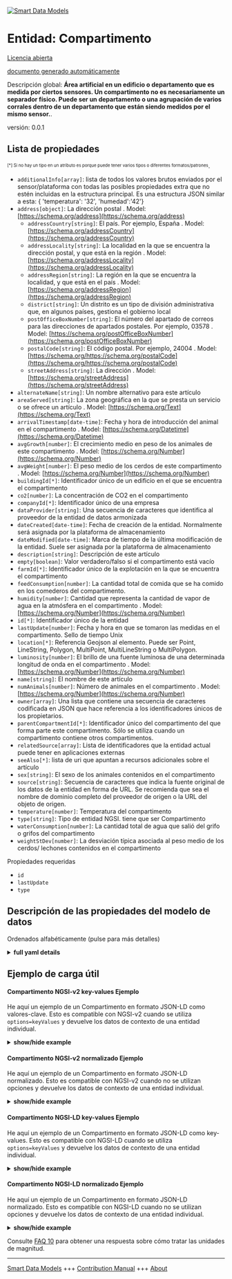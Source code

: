 <!-- 10-Header -->  
[![Smart Data Models](https://smartdatamodels.org/wp-content/uploads/2022/01/SmartDataModels_logo.png "Logo")](https://smartdatamodels.org)  
Entidad: Compartimento  
======================<!-- /10-Header -->  
<!-- 15-License -->  
[Licencia abierta](https://github.com/smart-data-models//dataModel.Agrifood/blob/master/Compartment/LICENSE.md)  
[documento generado automáticamente](https://docs.google.com/presentation/d/e/2PACX-1vTs-Ng5dIAwkg91oTTUdt8ua7woBXhPnwavZ0FxgR8BsAI_Ek3C5q97Nd94HS8KhP-r_quD4H0fgyt3/pub?start=false&loop=false&delayms=3000#slide=id.gb715ace035_0_60)  
<!-- /15-License -->  
<!-- 20-Description -->  
Descripción global: **Área artificial en un edificio o departamento que es medida por ciertos sensores. Un compartimento no es necesariamente un separador físico. Puede ser un departamento o una agrupación de varios corrales dentro de un departamento que están siendo medidos por el mismo sensor.**.  
versión: 0.0.1  
<!-- /20-Description -->  
<!-- 30-PropertiesList -->  

## Lista de propiedades  

<sup><sub>[*] Si no hay un tipo en un atributo es porque puede tener varios tipos o diferentes formatos/patrones</sub></sup>.  
- `additionalInfo[array]`: lista de todos los valores brutos enviados por el sensor/plataforma con todas las posibles propiedades extra que no estén incluidas en la estructura principal. Es una estructura JSON similar a esta: { 'temperatura': '32', 'humedad':'42'}  - `address[object]`: La dirección postal  . Model: [https://schema.org/address](https://schema.org/address)	- `addressCountry[string]`: El país. Por ejemplo, España  . Model: [https://schema.org/addressCountry](https://schema.org/addressCountry)  
	- `addressLocality[string]`: La localidad en la que se encuentra la dirección postal, y que está en la región  . Model: [https://schema.org/addressLocality](https://schema.org/addressLocality)  
	- `addressRegion[string]`: La región en la que se encuentra la localidad, y que está en el país  . Model: [https://schema.org/addressRegion](https://schema.org/addressRegion)  
	- `district[string]`: Un distrito es un tipo de división administrativa que, en algunos países, gestiona el gobierno local    
	- `postOfficeBoxNumber[string]`: El número del apartado de correos para las direcciones de apartados postales. Por ejemplo, 03578  . Model: [https://schema.org/postOfficeBoxNumber](https://schema.org/postOfficeBoxNumber)  
	- `postalCode[string]`: El código postal. Por ejemplo, 24004  . Model: [https://schema.org/https://schema.org/postalCode](https://schema.org/https://schema.org/postalCode)  
	- `streetAddress[string]`: La dirección  . Model: [https://schema.org/streetAddress](https://schema.org/streetAddress)  
- `alternateName[string]`: Un nombre alternativo para este artículo  - `areaServed[string]`: La zona geográfica en la que se presta un servicio o se ofrece un artículo  . Model: [https://schema.org/Text](https://schema.org/Text)- `arrivalTimestamp[date-time]`: Fecha y hora de introducción del animal en el compartimento  . Model: [https://schema.org/Datetime](https://schema.org/Datetime)- `avgGrowth[number]`: El crecimiento medio en peso de los animales de este compartimento  . Model: [https://schema.org/Number](https://schema.org/Number)- `avgWeight[number]`: El peso medio de los cerdos de este compartimento  . Model: [https://schema.org/Number](https://schema.org/Number)- `buildingId[*]`: Identificador único de un edificio en el que se encuentra el compartimento  - `co2[number]`: La concentración de CO2 en el compartimento  - `companyId[*]`: Identificador único de una empresa  - `dataProvider[string]`: Una secuencia de caracteres que identifica al proveedor de la entidad de datos armonizada  - `dateCreated[date-time]`: Fecha de creación de la entidad. Normalmente será asignada por la plataforma de almacenamiento  - `dateModified[date-time]`: Marca de tiempo de la última modificación de la entidad. Suele ser asignada por la plataforma de almacenamiento  - `description[string]`: Descripción de este artículo  - `empty[boolean]`: Valor verdadero/falso si el compartimento está vacío  - `farmId[*]`: Identificador único de la explotación en la que se encuentra el compartimento  - `feedConsumption[number]`: La cantidad total de comida que se ha comido en los comederos del compartimento.  - `humidity[number]`: Cantidad que representa la cantidad de vapor de agua en la atmósfera en el compartimento  . Model: [https://schema.org/Number](https://schema.org/Number)- `id[*]`: Identificador único de la entidad  - `lastUpdate[number]`: Fecha y hora en que se tomaron las medidas en el compartimento. Sello de tiempo Unix  - `location[*]`: Referencia Geojson al elemento. Puede ser Point, LineString, Polygon, MultiPoint, MultiLineString o MultiPolygon.  - `luminosity[number]`: El brillo de una fuente luminosa de una determinada longitud de onda en el compartimento  . Model: [https://schema.org/Number](https://schema.org/Number)- `name[string]`: El nombre de este artículo  - `numAnimals[number]`: Número de animales en el compartimento  . Model: [https://schema.org/Number](https://schema.org/Number)- `owner[array]`: Una lista que contiene una secuencia de caracteres codificada en JSON que hace referencia a los identificadores únicos de los propietarios.  - `parentCompartmentId[*]`: Identificador único del compartimento del que forma parte este compartimento. Sólo se utiliza cuando un compartimento contiene otros compartimentos.  - `relatedSource[array]`: Lista de identificadores que la entidad actual puede tener en aplicaciones externas  - `seeAlso[*]`: lista de uri que apuntan a recursos adicionales sobre el artículo  - `sex[string]`: El sexo de los animales contenidos en el compartimento  - `source[string]`: Secuencia de caracteres que indica la fuente original de los datos de la entidad en forma de URL. Se recomienda que sea el nombre de dominio completo del proveedor de origen o la URL del objeto de origen.  - `temperature[number]`: Temperatura del compartimento  - `type[string]`: Tipo de entidad NGSI. tiene que ser Compartimento  - `waterConsumption[number]`: La cantidad total de agua que salió del grifo o grifos del compartimento  - `weightStDev[number]`: La desviación típica asociada al peso medio de los cerdos/ lechones contenidos en el compartimento  <!-- /30-PropertiesList -->  
<!-- 35-RequiredProperties -->  
Propiedades requeridas  
- `id`  - `lastUpdate`  - `type`  <!-- /35-RequiredProperties -->  
<!-- 40-RequiredProperties -->  
<!-- /40-RequiredProperties -->  
<!-- 50-DataModelHeader -->  
## Descripción de las propiedades del modelo de datos  
Ordenados alfabéticamente (pulse para más detalles)  
<!-- /50-DataModelHeader -->  
<!-- 60-ModelYaml -->  
<details><summary><strong>full yaml details</strong></summary>    
```yaml  
Compartment:    
  description: Artificial area in a building or department that is measured by certain sensors. A compartment is not necessarily a physical separator. It can be a department or a grouping of several pens within a department that are being measured by the same sensor.    
  properties:    
    additionalInfo:    
      description: 'list of all the raw values sent by the sensor/platform with all the possible extra properties that are not included in the main structure. It is a JSON structure similar to this: { ''temperature'': ''32'', ''humidity'':''42''}'    
      items:    
        properties:    
          parameter:    
            type: string    
          value:    
            type: string    
        type: object    
      type: array    
      x-ngsi:    
        type: Property    
    address:    
      description: The mailing address    
      properties:    
        addressCountry:    
          description: 'The country. For example, Spain'    
          type: string    
          x-ngsi:    
            model: https://schema.org/addressCountry    
            type: Property    
        addressLocality:    
          description: 'The locality in which the street address is, and which is in the region'    
          type: string    
          x-ngsi:    
            model: https://schema.org/addressLocality    
            type: Property    
        addressRegion:    
          description: 'The region in which the locality is, and which is in the country'    
          type: string    
          x-ngsi:    
            model: https://schema.org/addressRegion    
            type: Property    
        district:    
          description: 'A district is a type of administrative division that, in some countries, is managed by the local government'    
          type: string    
          x-ngsi:    
            type: Property    
        postOfficeBoxNumber:    
          description: 'The post office box number for PO box addresses. For example, 03578'    
          type: string    
          x-ngsi:    
            model: https://schema.org/postOfficeBoxNumber    
            type: Property    
        postalCode:    
          description: 'The postal code. For example, 24004'    
          type: string    
          x-ngsi:    
            model: https://schema.org/https://schema.org/postalCode    
            type: Property    
        streetAddress:    
          description: The street address    
          type: string    
          x-ngsi:    
            model: https://schema.org/streetAddress    
            type: Property    
        streetNr:    
          description: Number identifying a specific property on a public street    
          type: string    
          x-ngsi:    
            type: Property    
      type: object    
      x-ngsi:    
        model: https://schema.org/address    
        type: Property    
    alternateName:    
      description: An alternative name for this item    
      type: string    
      x-ngsi:    
        type: Property    
    areaServed:    
      description: The geographic area where a service or offered item is provided    
      type: string    
      x-ngsi:    
        model: https://schema.org/Text    
        type: Property    
    arrivalTimestamp:    
      description: Date and Time at which the animal were inserted in the compartment    
      format: date-time    
      type: string    
      x-ngsi:    
        model: https://schema.org/Datetime    
        type: Property    
    avgGrowth:    
      description: The average growth in weight of the animals in this compartment    
      type: number    
      x-ngsi:    
        model: https://schema.org/Number    
        type: Property    
    avgWeight:    
      description: The average weight of the pigs in this compartment    
      minimum: 0    
      type: number    
      x-ngsi:    
        model: https://schema.org/Number    
        type: Property    
    buildingId:    
      anyOf:    
        - description: Identifier format of any NGSI entity    
          maxLength: 256    
          minLength: 1    
          pattern: ^[\w\-\.\{\}\$\+\*\[\]`|~^@!,:\\]+$    
          type: string    
          x-ngsi:    
            type: Property    
        - description: Identifier format of any NGSI entity    
          format: uri    
          type: string    
          x-ngsi:    
            type: Property    
      description: Unique identifier of a building the compartment is located in    
      x-ngsi:    
        type: Relationship    
    co2:    
      description: The CO2 concentration in the compartment    
      minimum: 0    
      type: number    
      x-ngsi:    
        type: Property    
    companyId:    
      anyOf:    
        - description: Identifier format of any NGSI entity    
          maxLength: 256    
          minLength: 1    
          pattern: ^[\w\-\.\{\}\$\+\*\[\]`|~^@!,:\\]+$    
          type: string    
          x-ngsi:    
            type: Property    
        - description: Identifier format of any NGSI entity    
          format: uri    
          type: string    
          x-ngsi:    
            type: Property    
      description: Unique identifier of a company    
      x-ngsi:    
        type: Relationship    
    dataProvider:    
      description: A sequence of characters identifying the provider of the harmonised data entity    
      type: string    
      x-ngsi:    
        type: Property    
    dateCreated:    
      description: Entity creation timestamp. This will usually be allocated by the storage platform    
      format: date-time    
      type: string    
      x-ngsi:    
        type: Property    
    dateModified:    
      description: Timestamp of the last modification of the entity. This will usually be allocated by the storage platform    
      format: date-time    
      type: string    
      x-ngsi:    
        type: Property    
    description:    
      description: A description of this item    
      type: string    
      x-ngsi:    
        type: Property    
    empty:    
      description: True/False value if the compartment is empty    
      type: boolean    
      x-ngsi:    
        type: Property    
    farmId:    
      anyOf:    
        - description: Identifier format of any NGSI entity    
          maxLength: 256    
          minLength: 1    
          pattern: ^[\w\-\.\{\}\$\+\*\[\]`|~^@!,:\\]+$    
          type: string    
          x-ngsi:    
            type: Property    
        - description: Identifier format of any NGSI entity    
          format: uri    
          type: string    
          x-ngsi:    
            type: Property    
      description: Unique identifier of a farm where the compartment is located in    
      x-ngsi:    
        type: Relationship    
    feedConsumption:    
      description: The total amount of food that has been eaten from the feeding station(s) in the compartment    
      minimum: 0    
      type: number    
      x-ngsi:    
        type: Property    
    humidity:    
      description: Quantity representing the amount of water vapour in the atmosphere in the compartment    
      maximum: 1    
      minimum: 0    
      type: number    
      x-ngsi:    
        model: https://schema.org/Number    
        type: Property    
    id:    
      anyOf:    
        - description: Identifier format of any NGSI entity    
          maxLength: 256    
          minLength: 1    
          pattern: ^[\w\-\.\{\}\$\+\*\[\]`|~^@!,:\\]+$    
          type: string    
          x-ngsi:    
            type: Property    
        - description: Identifier format of any NGSI entity    
          format: uri    
          type: string    
          x-ngsi:    
            type: Property    
      description: Unique identifier of the entity    
      x-ngsi:    
        type: Property    
    lastUpdate:    
      description: Date and time at which the measurements in the compartment were taken. Unix timestamp    
      type: number    
      x-ngsi:    
        type: Property    
    location:    
      description: 'Geojson reference to the item. It can be Point, LineString, Polygon, MultiPoint, MultiLineString or MultiPolygon'    
      oneOf:    
        - description: Geojson reference to the item. Point    
          properties:    
            bbox:    
              items:    
                type: number    
              minItems: 4    
              type: array    
            coordinates:    
              items:    
                type: number    
              minItems: 2    
              type: array    
            type:    
              enum:    
                - Point    
              type: string    
          required:    
            - type    
            - coordinates    
          title: GeoJSON Point    
          type: object    
          x-ngsi:    
            type: GeoProperty    
        - description: Geojson reference to the item. LineString    
          properties:    
            bbox:    
              items:    
                type: number    
              minItems: 4    
              type: array    
            coordinates:    
              items:    
                items:    
                  type: number    
                minItems: 2    
                type: array    
              minItems: 2    
              type: array    
            type:    
              enum:    
                - LineString    
              type: string    
          required:    
            - type    
            - coordinates    
          title: GeoJSON LineString    
          type: object    
          x-ngsi:    
            type: GeoProperty    
        - description: Geojson reference to the item. Polygon    
          properties:    
            bbox:    
              items:    
                type: number    
              minItems: 4    
              type: array    
            coordinates:    
              items:    
                items:    
                  items:    
                    type: number    
                  minItems: 2    
                  type: array    
                minItems: 4    
                type: array    
              type: array    
            type:    
              enum:    
                - Polygon    
              type: string    
          required:    
            - type    
            - coordinates    
          title: GeoJSON Polygon    
          type: object    
          x-ngsi:    
            type: GeoProperty    
        - description: Geojson reference to the item. MultiPoint    
          properties:    
            bbox:    
              items:    
                type: number    
              minItems: 4    
              type: array    
            coordinates:    
              items:    
                items:    
                  type: number    
                minItems: 2    
                type: array    
              type: array    
            type:    
              enum:    
                - MultiPoint    
              type: string    
          required:    
            - type    
            - coordinates    
          title: GeoJSON MultiPoint    
          type: object    
          x-ngsi:    
            type: GeoProperty    
        - description: Geojson reference to the item. MultiLineString    
          properties:    
            bbox:    
              items:    
                type: number    
              minItems: 4    
              type: array    
            coordinates:    
              items:    
                items:    
                  items:    
                    type: number    
                  minItems: 2    
                  type: array    
                minItems: 2    
                type: array    
              type: array    
            type:    
              enum:    
                - MultiLineString    
              type: string    
          required:    
            - type    
            - coordinates    
          title: GeoJSON MultiLineString    
          type: object    
          x-ngsi:    
            type: GeoProperty    
        - description: Geojson reference to the item. MultiLineString    
          properties:    
            bbox:    
              items:    
                type: number    
              minItems: 4    
              type: array    
            coordinates:    
              items:    
                items:    
                  items:    
                    items:    
                      type: number    
                    minItems: 2    
                    type: array    
                  minItems: 4    
                  type: array    
                type: array    
              type: array    
            type:    
              enum:    
                - MultiPolygon    
              type: string    
          required:    
            - type    
            - coordinates    
          title: GeoJSON MultiPolygon    
          type: object    
          x-ngsi:    
            type: GeoProperty    
      x-ngsi:    
        type: GeoProperty    
    luminosity:    
      description: The brightness of a light source of a certain wavelength at the compartment    
      type: number    
      x-ngsi:    
        model: https://schema.org/Number    
        type: Property    
    name:    
      description: The name of this item    
      type: string    
      x-ngsi:    
        type: Property    
    numAnimals:    
      description: Number of animals in the compartment    
      type: number    
      x-ngsi:    
        model: https://schema.org/Number    
        type: Property    
    owner:    
      description: A List containing a JSON encoded sequence of characters referencing the unique Ids of the owner(s)    
      items:    
        anyOf:    
          - description: Identifier format of any NGSI entity    
            maxLength: 256    
            minLength: 1    
            pattern: ^[\w\-\.\{\}\$\+\*\[\]`|~^@!,:\\]+$    
            type: string    
            x-ngsi:    
              type: Property    
          - description: Identifier format of any NGSI entity    
            format: uri    
            type: string    
            x-ngsi:    
              type: Property    
        description: Unique identifier of the entity    
        x-ngsi:    
          type: Property    
      type: array    
      x-ngsi:    
        type: Property    
    parentCompartmentId:    
      anyOf:    
        - description: Identifier format of any NGSI entity    
          maxLength: 256    
          minLength: 1    
          pattern: ^[\w\-\.\{\}\$\+\*\[\]`|~^@!,:\\]+$    
          type: string    
          x-ngsi:    
            type: Property    
        - description: Identifier format of any NGSI entity    
          format: uri    
          type: string    
          x-ngsi:    
            type: Property    
      description: Unique identifier of the  compartment where this compartment is a part of. It is used only when a compartment contains other compartments    
      x-ngsi:    
        type: Relationship    
    relatedSource:    
      description: List of IDs the current entity may have in external applications    
      items:    
        properties:    
          application:    
            anyOf:    
              - description: Identifier format of any NGSI entity    
                maxLength: 256    
                minLength: 1    
                pattern: ^[\w\-\.\{\}\$\+\*\[\]`|~^@!,:\\]+$    
                type: string    
                x-ngsi:    
                  type: Property    
              - description: Identifier format of any NGSI entity    
                format: uri    
                type: string    
                x-ngsi:    
                  type: Property    
            description: Unique identifier of the entity    
            x-ngsi:    
              type: Property    
          applicationEntityId:    
            description: Identifier in the external application    
            type: string    
            x-ngsi:    
              type: Property    
        type: object    
      type: array    
      x-ngsi:    
        type: Property    
    seeAlso:    
      description: list of uri pointing to additional resources about the item    
      oneOf:    
        - items:    
            format: uri    
            type: string    
          minItems: 1    
          type: array    
        - format: uri    
          type: string    
      x-ngsi:    
        type: Property    
    sex:    
      description: The sex of the animals contained in the compartment    
      enum:    
        - M    
        - F    
        - unknown    
        - ""    
      type: string    
      x-ngsi:    
        type: Property    
    source:    
      description: 'A sequence of characters giving the original source of the entity data as a URL. Recommended to be the fully qualified domain name of the source provider, or the URL to the source object'    
      type: string    
      x-ngsi:    
        type: Property    
    temperature:    
      description: Temperature of the compartment    
      type: number    
      x-ngsi:    
        type: Property    
    type:    
      description: NGSI Entity type. it has to be Compartment    
      enum:    
        - Compartment    
      type: string    
      x-ngsi:    
        type: Property    
    waterConsumption:    
      description: The total amount of water that came out from the tap or taps in the compartment    
      minimum: 0    
      type: number    
      x-ngsi:    
        type: Property    
    weightStDev:    
      description: The standard deviation associated to the average weight of the pigs/piglets contained in the compartment    
      type: number    
      x-ngsi:    
        type: Property    
  required:    
    - id    
    - type    
    - lastUpdate    
  type: object    
  x-derived-from: ""    
  x-disclaimer: 'Redistribution and use in source and binary forms, with or without modification, are permitted  provided that the license conditions are met. Copyleft (c) 2022 Contributors to Smart Data Models Program'    
  x-license-url: https://github.com/smart-data-models/dataModel.Agrifood/blob/master/Compartment/LICENSE.md    
  x-model-schema: https://smart-data-models.github.io/dataModel.Agrifood/Compartment/schema.json    
  x-model-tags: ""    
  x-version: 0.0.1    
```  
</details>    
<!-- /60-ModelYaml -->  
<!-- 70-MiddleNotes -->  
<!-- /70-MiddleNotes -->  
<!-- 80-Examples -->  
## Ejemplo de carga útil  
#### Compartimento NGSI-v2 key-values Ejemplo  
He aquí un ejemplo de un Compartimento en formato JSON-LD como valores-clave. Esto es compatible con NGSI-v2 cuando se utiliza `options=keyValues` y devuelve los datos de contexto de una entidad individual.  
<details><summary><strong>show/hide example</strong></summary>    
```json  
{  
  "id": "a88c6069-86c4-4c09-8621-fc5c58f216e0",  
  "type": "Compartment",  
  "additionalInfo": [  
    {  
      "name": "Farm2FeedTray",  
      "value": "4"  
    },  
    {  
      "name": "Farm2ValveId",  
      "value": ""  
    },  
    {  
      "name": "Farm2DepartmentId",  
      "value": "11"  
    }  
  ],  
  "arrivalTimestamp": "2020-04-14T22:00:00.000Z",  
  "avgGrowth": 1.0,  
  "avgWeight": 45.5,  
  "buildingId": "f6ce5251-e959-4269-9040-8056c6a093d9",  
  "co2": 20,  
  "companyId": "1401c9e0-c441-4bd1-b8d3-fb1194479aa7",  
  "empty": false,  
  "farmId": "7438345c-fdff-45c9-a02f-1d764cbc03a7",  
  "feedConsumption": 8.3,  
  "humidity": 0.7,  
  "lastUpdate": 1589841011000,  
  "luminosity": 3,  
  "name": "",  
  "numAnimals": 22,  
  "outputFeed": 8.2,  
  "parentCompartmentId": "f0ddd929-5a18-479b-9ad6-5947cc2cd05b",  
  "sex": "",  
  "startWeight": 26,  
  "temperature": 25,  
  "waterConsumption": 23,  
  "weightStDev": 2.3  
}  
```  
</details>  
#### Compartimento NGSI-v2 normalizado Ejemplo  
He aquí un ejemplo de un Compartimento en formato JSON-LD normalizado. Esto es compatible con NGSI-v2 cuando no se utilizan opciones y devuelve los datos de contexto de una entidad individual.  
<details><summary><strong>show/hide example</strong></summary>    
```json  
{  
  "id": "a88c6069-86c4-4c09-8621-fc5c58f216e0"  
  ,  
  "type": "Compartment",  
  "additionalInfo": {  
    "type": "array",  
    "value": [  
      {  
        "name": "Farm2FeedTray",  
        "value": "4"  
      },  
      {  
        "name": "Farm2ValveId",  
        "value": ""  
      },  
      {  
        "name": "Farm2DepartmentId",  
        "value": "11"  
      }  
    ]  
  },  
  "arrivalTimestamp": {  
    "type": "string",  
    "value": "2020-04-14T22:00:00.000Z"  
  },  
  "avgGrowth": {  
    "type": "number",  
    "value": 4  
  },  
  "avgWeight": {  
    "type": "number",  
    "value": 45.5  
  },  
  "buildingId": {  
    "type": "string",  
    "value": "f6ce5251-e959-4269-9040-8056c6a093d9"  
  },  
  "co2": {  
    "type": "number",  
    "value": 20  
  },  
  "companyId": {  
    "type": "string",  
    "value": "1401c9e0-c441-4bd1-b8d3-fb1194479aa7"  
  },  
  "empty": {  
    "type": "boolean",  
    "value": false  
  },  
  "farmId": {  
    "type": "string",  
    "value": "7438345c-fdff-45c9-a02f-1d764cbc03a7"  
  },  
  "feedConsumption": {  
    "type": "number",  
    "value": 8.3  
  },  
  "humidity": {  
    "type": "number",  
    "value": 0.7  
  },  
  "lastUpdate": {  
    "type": "number",  
    "value": 1589841011000  
  },  
  "luminosity": {  
    "type": "number",  
    "value": 3  
  },  
  "name": {  
    "type": "string",  
    "value": ""  
  },  
  "numAnimals": {  
    "type": "number",  
    "value": 22  
  },  
  "outputFeed": {  
    "type": "number",  
    "value": 8.2  
  },  
  "parentCompartmentId": {  
    "type": "string",  
    "value": "f0ddd929-5a18-479b-9ad6-5947cc2cd05b"  
  },  
  "sex": {  
    "type": "string",  
    "value": ""  
  },  
  "startWeight": {  
    "type": "number",  
    "value": 26  
  },  
  "temperature": {  
    "type": "number",  
    "value": 25  
  },  
  "waterConsumption": {  
    "type": "number",  
    "value": 23  
  },  
  "weightStDev": {  
    "type": "number",  
    "value": 2.3  
  }  
}  
```  
</details>  
#### Compartimento NGSI-LD key-values Ejemplo  
He aquí un ejemplo de un Compartimento en formato JSON-LD como key-values. Esto es compatible con NGSI-LD cuando se utiliza `options=keyValues` y devuelve los datos de contexto de una entidad individual.  
<details><summary><strong>show/hide example</strong></summary>    
```json  
{  
    "id": "urn:ngsi-ld:a88c6069-86c4-4c09-8621-fc5c58f216e0:001",  
    "type": "Compartment",  
    "additionalInfo": [  
        {  
            "name": "Farm2FeedTray",  
            "value": "4"  
        },  
        {  
            "name": "Farm2ValveId",  
            "value": ""  
        },  
        {  
            "name": "Farm2DepartmentId",  
            "value": "11"  
        }  
    ],  
    "arrivalTimestamp": "2020-04-14T22:00:00.000Z",  
    "avgGrowth": 1.0,  
    "avgWeight": 45.5,  
    "buildingId": "urn:ngsi-ld:f6ce5251-e959-4269-9040-8056c6a093d9:001",  
    "co2": 20,  
    "companyId": "urn:ngsi-ld:1401c9e0-c441-4bd1-b8d3-fb1194479aa7:002",  
    "empty": false,  
    "farmId": "urn:ngsi-ld:7438345c-fdff-45c9-a02f-1d764cbc03a7:005",  
    "feedConsumption": 8.3,  
    "humidity": 0.7,  
    "lastUpdate": 1589841011000,  
    "luminosity": 3,  
    "name": "",  
    "numAnimals": 22,  
    "outputFeed": 8.2,  
    "parentCompartmentId": "urn:ngsi-ld:f0ddd929-5a18-479b-9ad6-5947cc2cd05b:001",  
    "sex": "",  
    "startWeight": 26,  
    "temperature": 25,  
    "waterConsumption": 23,  
    "weightStDev": 2.3,  
    "@context": [  
        "https://raw.githubusercontent.com/smart-data-models/data-models/master/context.jsonld",  
        "https://raw.githubusercontent.com/smart-data-models/dataModel.Agrifood/master/context.jsonld"  
    ]  
}  
```  
</details>  
#### Compartimento NGSI-LD normalizado Ejemplo  
He aquí un ejemplo de un Compartimento en formato JSON-LD normalizado. Esto es compatible con NGSI-LD cuando no se utilizan opciones y devuelve los datos de contexto de una entidad individual.  
<details><summary><strong>show/hide example</strong></summary>    
```json  
{  
  "id": "urn:ngsi-ld:a88c6069-86c4-4c09-8621-fc5c58f216e0:001",  
  "type": "Compartment",  
  "additionalInfo": {  
    "type": "Property",  
    "value": [  
      {  
        "name": "Farm2FeedTray",  
        "value": "4"  
      },  
      {  
        "name": "Farm2ValveId",  
        "value": ""  
      },  
      {  
        "name": "Farm2DepartmentId",  
        "value": "11"  
      }  
    ]  
  },  
  "arrivalTimestamp": {  
    "type": "Property",  
    "value": "2020-04-14T22:00:00.000Z"  
  },  
  "avgGrowth": {  
    "type": "Property",  
    "value": true  
  },  
  "avgWeight": {  
    "type": "Property",  
    "value": 45.5  
  },  
  "buildingId": {  
    "type": "Property",  
    "value": "f6ce5251-e959-4269-9040-8056c6a093d9"  
  },  
  "co2": {  
    "type": "Property",  
    "value": 20  
  },  
  "companyId": {  
    "type": "Property",  
    "value": "urn:ngsi-ld:1401c9e0-c441-4bd1-b8d3-fb1194479aa7:007"  
  },  
  "empty": {  
    "type": "Property",  
    "value": false  
  },  
  "farmId": {  
    "type": "Property",  
    "value": "urn:ngsi-ld:7438345c-fdff-45c9-a02f-1d764cbc03a7:001"  
  },  
  "feedConsumption": {  
    "type": "Property",  
    "value": 8.3  
  },  
  "humidity": {  
    "type": "Property",  
    "value": 0.7  
  },  
  "lastUpdate": {  
    "type": "Property",  
    "value": 1589841011000  
  },  
  "luminosity": {  
    "type": "Property",  
    "value": 3  
  },  
  "name": {  
    "type": "Property",  
    "value": ""  
  },  
  "numAnimals": {  
    "type": "Property",  
    "value": 22  
  },  
  "outputFeed": {  
    "type": "Property",  
    "value": 8.2  
  },  
  "parentCompartmentId": {  
    "type": "Relationship",  
    "object": "urn:ngsi-ld:f0ddd929-5a18-479b-9ad6-5947cc2cd05b:001"  
  },  
  "sex": {  
    "type": "Property",  
    "value": ""  
  },  
  "startWeight": {  
    "type": "Property",  
    "value": 26  
  },  
  "temperature": {  
    "type": "Property",  
    "value": 25  
  },  
  "waterConsumption": {  
    "type": "Property",  
    "value": 23  
  },  
  "weightStDev": {  
    "type": "Property",  
    "value": 2.3  
  },  
  "@context": [  
    "https://raw.githubusercontent.com/smart-data-models/data-models/master/context.jsonld",  
    "https://raw.githubusercontent.com/smart-data-models/dataModel.Agrifood/master/context.jsonld"  
  ]  
}  
```  
</details><!-- /80-Examples -->  
<!-- 90-FooterNotes -->  
<!-- /90-FooterNotes -->  
<!-- 95-Units -->  
Consulte [FAQ 10](https://smartdatamodels.org/index.php/faqs/) para obtener una respuesta sobre cómo tratar las unidades de magnitud.  
<!-- /95-Units -->  
<!-- 97-LastFooter -->  
---  
[Smart Data Models](https://smartdatamodels.org) +++ [Contribution Manual](https://bit.ly/contribution_manual) +++ [About](https://bit.ly/Introduction_SDM)<!-- /97-LastFooter -->  
